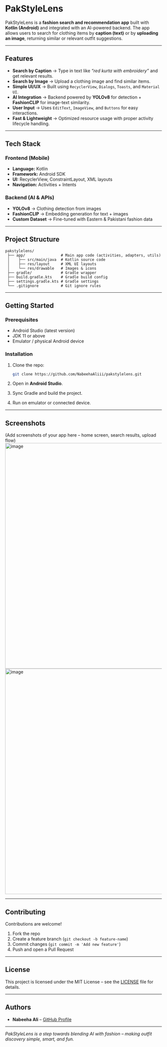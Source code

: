 # PakStyleLens

PakStyleLens is a **fashion search and recommendation app** built with **Kotlin (Android)** and integrated with an AI-powered backend.
The app allows users to search for clothing items by **caption (text)** or by **uploading an image**, returning similar or relevant outfit suggestions.

---

## Features

* **Search by Caption** → Type in text like *“red kurta with embroidery”* and get relevant results.
* **Search by Image** → Upload a clothing image and find similar items.
* **Simple UI/UX** → Built using `RecyclerView`, `Dialogs`, `Toasts`, and `Material UI`.
* **AI Integration** → Backend powered by **YOLOv8** for detection + **FashionCLIP** for image-text similarity.
* **User Input** → Uses `EditText`, `ImageView`, and `Buttons` for easy interactions.
* **Fast & Lightweight** → Optimized resource usage with proper activity lifecycle handling.

---

## Tech Stack

### Frontend (Mobile)

* **Language:** Kotlin
* **Framework:** Android SDK
* **UI:** RecyclerView, ConstraintLayout, XML layouts
* **Navigation:** Activities + Intents

### Backend (AI & APIs)

* **YOLOv8** → Clothing detection from images
* **FashionCLIP** → Embedding generation for text + images
* **Custom Dataset** → Fine-tuned with Eastern & Pakistani fashion data

---

## Project Structure

```
pakstylelens/
 ├── app/                # Main app code (activities, adapters, utils)
 │    ├── src/main/java  # Kotlin source code
 │    ├── res/layout     # XML UI layouts
 │    └── res/drawable   # Images & icons
 ├── gradle/             # Gradle wrapper
 ├── build.gradle.kts    # Gradle build config
 ├── settings.gradle.kts # Gradle settings
 └── .gitignore          # Git ignore rules
```

---

## Getting Started

### Prerequisites

* Android Studio (latest version)
* JDK 11 or above
* Emulator / physical Android device

### Installation

1. Clone the repo:

   ```bash
   git clone https://github.com/NabeehaAliii/pakstylelens.git
   ```
2. Open in **Android Studio**.
3. Sync Gradle and build the project.
4. Run on emulator or connected device.

---

## Screenshots

(Add screenshots of your app here – home screen, search results, upload flow)
<img width="1604" height="725" alt="image" src="https://github.com/user-attachments/assets/35fb3297-11ca-4113-9c9f-fb225e0218ae" />
<img width="1604" height="725" alt="image" src="https://github.com/user-attachments/assets/3a63783f-5dc8-4ad6-b037-be66e67f5071" />

---

## Contributing

Contributions are welcome!

1. Fork the repo
2. Create a feature branch (`git checkout -b feature-name`)
3. Commit changes (`git commit -m 'Add new feature'`)
4. Push and open a Pull Request

---

## License

This project is licensed under the MIT License – see the [LICENSE](LICENSE) file for details.

---

## Authors

* **Nabeeha Ali** – [GitHub Profile](https://github.com/NabeehaAliii)

---

*PakStyleLens is a step towards blending AI with fashion – making outfit discovery simple, smart, and fun.*

